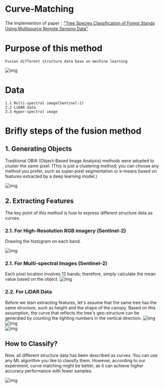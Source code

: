<!--
 * @Author: wanhaoming wanhaoming@outlook.com
 * @Date: 2024-06-24 23:58:49
 * @LastEditors: wanhaoming wanhaoming@outlook.com
 * @LastEditTime: 2024-06-25 22:58:50
 * @FilePath: \Curve-Matching\README.md
 * @Description: 这是默认设置,请设置`customMade`, 打开koroFileHeader查看配置 进行设置: https://github.com/OBKoro1/koro1FileHeader/wiki/%E9%85%8D%E7%BD%AE
-->
# Curve-Matching
The implemention of paper：["Tree Species Classification of Forest Stands Using Multisource Remote Sensing Data"](https://www.mdpi.com/2072-4292/13/1/144)  

# Purpose of this method
    Fusion different structure data base on mechine learning
![img](https://github.com/XavierMFC/Curve-Matching/blob/main/data/example_data/frame.png)
# Data
    1.1 Multi-spectral image(Sentinel-2)
    2.2 LiDAR data
    3.3 Hyper-spectral image

# Brifly steps of the fusion method  
## 1. Generating Objects  
Traditional OBIA (Object-Based Image Analysis) methods were adopted to cluster the same pixel. (This is just a clustering method; you can choose any method you prefer, such as super-pixel segmentation or k-means based on features extracted by a deep learning model.)  

![img](https://github.com/XavierMFC/Curve-Matching/blob/main/data/example_data/%E5%9B%BE%E7%89%874.png)

## 2. Extracting Features  
The key point of this method is how to express different structure data as curves.

### 2.1. For High-Resolution RGB imagery (Sentinel-2)

Drawing the histogram on each band.  

![img](https://github.com/XavierMFC/Curve-Matching/blob/main/data/example_data/RGB.jpg)  

### 2.1. For Multi-spectral Images (Sentinel-2)

Each pixel location involves 12 bands; therefore, simply calculate the mean value based on the object.
![img](https://github.com/XavierMFC/Curve-Matching/blob/main/data/example_data/Multispectral.jpg)

### 2.2. For LiDAR Data

Before we start extracting features, let's assume that the same tree has the same structure, such as height and the shape of the canopy.
Based on this assumption, the curve that reflects the tree's geo-structure can be generated by counting the lighting numbers in the vertical direction.
![img](https://github.com/XavierMFC/Curve-Matching/blob/main/data/example_data/GEOStructure-2.png)  
![img](https://github.com/XavierMFC/Curve-Matching/blob/main/data/example_data/GEOStructure-1.png)  
![img](https://github.com/XavierMFC/Curve-Matching/blob/main/data/example_data/LIDAR.jpg)  

## How to Classify?

Now, all different structure data has been described as curves. You can use any ML algorithm you like to classify them. However, according to our experiment, curve matching might be better, as it can achieve higher accuracy performance with fewer samples.  

![img](https://github.com/XavierMFC/Curve-Matching/blob/main/data/example_data/CurveMatch.jpg)
